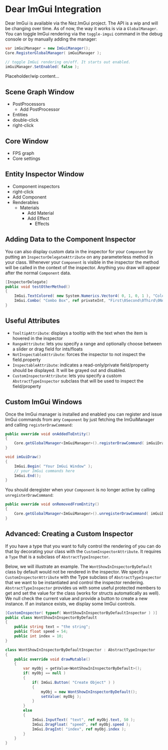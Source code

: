 Dear ImGui Integration
==========

Dear ImGui is available via the Nez.ImGui project. The API is a wip and will be changing over time. As of now, the way it works is via a `GlobalManager`. You can toggle ImGui rendering via the `toggle-imgui` command in the debug console or by manually adding the manager:

```csharp
var imGuiManager = new ImGuiManager();
Core.RegisterGlobalManager( imGuiManager );

// toggle ImGui rendering on/off. It starts out enabled.
imGuiManager.SetEnabled( false );
```


Placeholder/wip content...

## Scene Graph Window

- PostProcessors
    - Add PostProcessor
- Entities
- double-click
- right-click


## Core Window

- FPS graph
- Core settings


## Entity Inspector Window

- Component inspectors
- right-click
- Add Component
- Renderables
    - Materials
        - Add Material
        - Add Effect
            - Effects


## Adding Data to the Component Inspector

You can also display custom data in the inspector for your `Component` by putting an `InspectorDelegateAttribute` on any parameterless method in your class. Whenever your `Component` is visible in the inspector the method will be called in the context of the inspector. Anything you draw will appear after the normal `Component` data.

```csharp
[InspectorDelegate]
public void testOtherMethod()
{
    ImGui.TextColored( new System.Numerics.Vector4( 0, 1, 0, 1 ), "Colored text..." );
    ImGui.Combo( "Combo Box", ref privateInt, "First\0Second\0Third\0No Way\0Fifth Option" );
}
```


## Useful Attributes

- `TooltipAttribute`: displays a tooltip with the text when the item is hovered in the inspector
- `RangeAttribute`: lets you specify a range and optionally choose between a slider or drag field for ints/floats
- `NotInspectableAttribute`: forces the inspector to not inspect the field.property
- `InspectableAttribute`: indicates a read-only/private field/property should be displayed. It will be grayed out and disabled.
- `CustomInspectorAttribute`: lets you specify a custom `AbstractTypeInspector` subclass that will be used to inspect the field/property



## Custom ImGui Windows

Once the ImGui manager is installed and enabled you can register and issue ImGui commands from any `Component` by just fetching the ImGuiManager and calling `registerDrawCommand`:

```csharp
public override void onAddedToEntity()
{
    Core.getGlobalManager<ImGuiManager>().registerDrawCommand( imGuiDraw );
}

void imGuiDraw()
{
    ImGui.Begin( "Your ImGui Window" );
    // your ImGui commands here
    ImGui.End();
}
```

You should deregister when your `Component` is no longer active by calling `unregisterDrawCommand`:

```csharp
public override void onRemovedFromEntity()
{
    Core.getGlobalManager<ImGuiManager>().unregisterDrawCommand( imGuiDraw );
}
```


## Advanced: Creating a Custom Inspector

If you have a type that you want to fully control the rendering of you can do that by decorating your class with the `CustomInspectorAttribute`. It requires a `Type` that is a subclass of `AbstractTypeInspector`.

Below, we will illustrate an example. The `WontShowInInspectorByDefault` class by default would not be rendered in the inspector. We specify a `CustomInspectorAttribute` with the Type subclass of `AbstractTypeInspector` that we want to be instantiated and control the inspector rendering. `AbstractTypeInspector` provides us with some useful protected members to get and set the value for the class (works for structs automatically as well). We null check the current value and provide a button to create a new instance. If an instance exists, we display some ImGui controls.

```csharp
[CustomInspector( typeof( WontShowInInspectorByDefaultInspector ) )]
public class WontShowInInspectorByDefault
{
	public string text = "the string";
	public float speed = 54;
	public int index = 10;
}

class WontShowInInspectorByDefaultInspector : AbstractTypeInspector
{
	public override void drawMutable()
	{
		var myObj = getValue<WontShowInInspectorByDefault>();
		if( myObj == null )
		{
			if( ImGui.Button( "Create Object" ) )
			{
				myObj = new WontShowInInspectorByDefault();
				setValue( myObj );
			}
		}
		else
		{
			ImGui.InputText( "text", ref myObj.text, 50 );
			ImGui.DragFloat( "speed", ref myObj.speed );
			ImGui.DragInt( "index", ref myObj.index );
		}
	}
}
```

